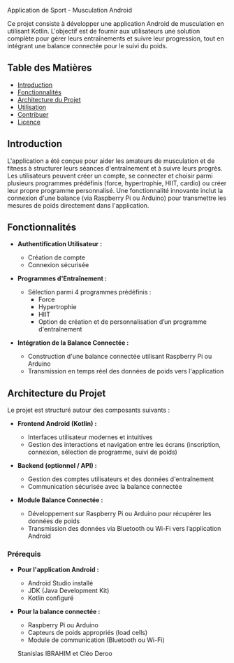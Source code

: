  Application de Sport - Musculation Android

Ce projet consiste à développer une application Android de musculation en utilisant Kotlin. L'objectif est de fournir aux utilisateurs une solution complète pour gérer leurs entraînements et suivre leur progression, tout en intégrant une balance connectée pour le suivi du poids.

## Table des Matières

- [Introduction](#introduction)
- [Fonctionnalités](#fonctionnalités)
- [Architecture du Projet](#architecture-du-projet)
- [Utilisation](#utilisation)
- [Contribuer](#contribuer)
- [Licence](#licence)

## Introduction

L'application a été conçue pour aider les amateurs de musculation et de fitness à structurer leurs séances d'entraînement et à suivre leurs progrès. Les utilisateurs peuvent créer un compte, se connecter et choisir parmi plusieurs programmes prédéfinis (force, hypertrophie, HIIT, cardio) ou créer leur propre programme personnalisé. Une fonctionnalité innovante inclut la connexion d'une balance (via Raspberry Pi ou Arduino) pour transmettre les mesures de poids directement dans l'application.

## Fonctionnalités

- **Authentification Utilisateur :**
  - Création de compte
  - Connexion sécurisée

- **Programmes d'Entraînement :**
  - Sélection parmi 4 programmes prédéfinis :
    - Force
    - Hypertrophie
    - HIIT
    - Option de création et de personnalisation d’un programme d'entraînement
   

- **Intégration de la Balance Connectée :**
  - Construction d'une balance connectée utilisant Raspberry Pi ou Arduino
  - Transmission en temps réel des données de poids vers l'application

## Architecture du Projet

Le projet est structuré autour des composants suivants :

- **Frontend Android (Kotlin) :**
  - Interfaces utilisateur modernes et intuitives
  - Gestion des interactions et navigation entre les écrans (inscription, connexion, sélection de programme, suivi de poids)

- **Backend (optionnel / API) :**
  - Gestion des comptes utilisateurs et des données d'entraînement
  - Communication sécurisée avec la balance connectée

- **Module Balance Connectée :**
  - Développement sur Raspberry Pi ou Arduino pour récupérer les données de poids
  - Transmission des données via Bluetooth ou Wi-Fi vers l’application Android

### Prérequis

- **Pour l'application Android :**
  - Android Studio installé
  - JDK (Java Development Kit)
  - Kotlin configuré

- **Pour la balance connectée :**
  - Raspberry Pi ou Arduino
  - Capteurs de poids appropriés (load cells)
  - Module de communication (Bluetooth ou Wi-Fi)
 
  Stanislas IBRAHIM et Cléo Deroo
